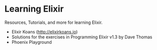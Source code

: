 # Learning Elixir

Resources, Tutorials, and more for learning Elixir.

- Elixir Koans (<http://elixirkoans.io>)
- Solutions for the exercises in Programming Elixir v1.3 by Dave Thomas
- Phoenix Playground
